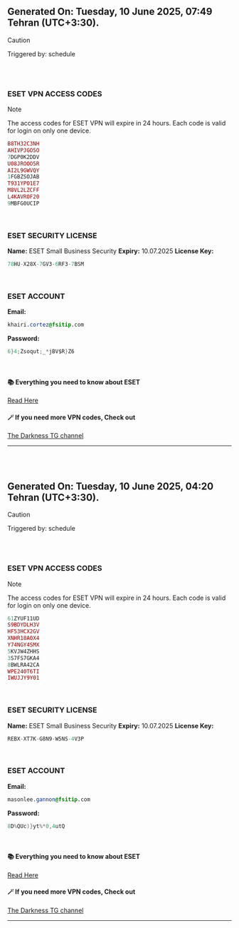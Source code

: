 ## Generated On: Tuesday, 10 June 2025, 07:49 Tehran (UTC+3:30).

> [!CAUTION]
> Triggered by: schedule

<br><br>

### ESET VPN ACCESS CODES

> [!NOTE]
> The access codes for ESET VPN will expire in 24 hours.
> Each code is valid for login on only one device.

```ruby
B8TH32C3NH
AHIVPJGO5O
7DGP0K2DDV
U08JROOO5R
AI2L9GWVQY
1FGBZSOJAB
T931YPO1E7
M8VL2LZCFF
L4KAVROF20
9MBFG0UCIP
```

<br>

### ESET SECURITY LICENSE

**Name:** ESET Small Business Security
**Expiry:** 10.07.2025
**License Key:**

```POV-Ray SDL
78HU-X28X-7GV3-6RF3-7BSM
```

<br>

### ESET ACCOUNT

**Email:**

```CSS
khairi.cortez@fsitip.com
```

**Password:**

```POV-Ray SDL
6}4;Zsoqut;_*jBV$R}Z6
```

<br>

#### 📚 Everything you need to know about ESET

[Read Here](https://t.me/F_NiREvil/2113)

#### 🪄 If you need more VPN codes, Check out

[The Darkness TG channel](https://t.me/Eset_key_trial)

---

<br><br>

## Generated On: Tuesday, 10 June 2025, 04:20 Tehran (UTC+3:30).

> [!CAUTION]
> Triggered by: schedule

<br><br>

### ESET VPN ACCESS CODES

> [!NOTE]
> The access codes for ESET VPN will expire in 24 hours.
> Each code is valid for login on only one device.

```ruby
61ZYUF11UD
S9BDYDLH3V
HF53HCX2GV
XNHR18A0X4
Y74NGY4SMX
5KVJW4ZHHS
3S7FS7GKA4
8BWLRA42CA
WPE240T6TI
IWUJJY9Y01
```

<br>

### ESET SECURITY LICENSE

**Name:** ESET Small Business Security
**Expiry:** 10.07.2025
**License Key:**

```POV-Ray SDL
REBX-XT7K-G8N9-W5NS-4V3P
```

<br>

### ESET ACCOUNT

**Email:**

```CSS
masonlee.gannon@fsitip.com
```

**Password:**

```POV-Ray SDL
8D%QUc)}yt%*0,4utQ
```

<br>

#### 📚 Everything you need to know about ESET

[Read Here](https://t.me/F_NiREvil/2113)

#### 🪄 If you need more VPN codes, Check out

[The Darkness TG channel](https://t.me/Eset_key_trial)

---

<br><br>

